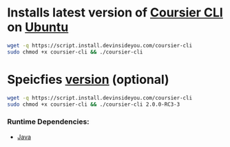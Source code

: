 # Installs latest version of [Coursier CLI](https://get-coursier.io/) on [Ubuntu](https://www.ubuntu.com/)

```bash
wget -q https://script.install.devinsideyou.com/coursier-cli
sudo chmod +x coursier-cli && ./coursier-cli
```

# Speicfies [version](https://get-coursier.io/versions) (optional)

```bash
wget -q https://script.install.devinsideyou.com/coursier-cli
sudo chmod +x coursier-cli && ./coursier-cli 2.0.0-RC3-3
```

### Runtime Dependencies:
* [Java](https://github.com/DevInsideYou/install-java)
